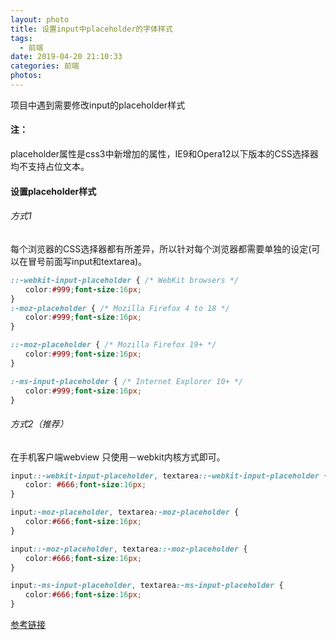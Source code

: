 ```yaml
---
layout: photo
title: 设置input中placeholder的字体样式
tags:
  - 前端
date: 2019-04-20 21:10:33
categories: 前端
photos:
---
```

项目中遇到需要修改input的placeholder样式
<!--more-->
#### 注：
placeholder属性是css3中新增加的属性，IE9和Opera12以下版本的CSS选择器均不支持占位文本。
#### 设置placeholder样式
###### 方式1
每个浏览器的CSS选择器都有所差异，所以针对每个浏览器都需要单独的设定(可以在冒号前面写input和textarea)。
```css
::-webkit-input-placeholder { /* WebKit browsers */
　　color:#999;font-size:16px;
}
:-moz-placeholder { /* Mozilla Firefox 4 to 18 */
　　color:#999;font-size:16px;
}

::-moz-placeholder { /* Mozilla Firefox 19+ */
　　color:#999;font-size:16px;
}

:-ms-input-placeholder { /* Internet Explorer 10+ */
　　color:#999;font-size:16px;
}
```
###### 方式2（推荐）
在手机客户端webview 只使用－webkit内核方式即可。
```css
input::-webkit-input-placeholder, textarea::-webkit-input-placeholder {
　　color: #666;font-size:16px;
}

input:-moz-placeholder, textarea:-moz-placeholder {
　　color:#666;font-size:16px;
}

input::-moz-placeholder, textarea::-moz-placeholder {
　　color:#666;font-size:16px;
}

input:-ms-input-placeholder, textarea:-ms-input-placeholder {
　　color:#666;font-size:16px;
}
```

[参考链接](https://www.cnblogs.com/overstackcoder/p/5522637.html)

